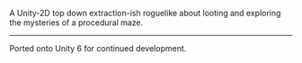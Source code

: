 A Unity-2D top down extraction-ish roguelike about looting and exploring the mysteries of a procedural maze.

---

Ported onto Unity 6 for continued development.
